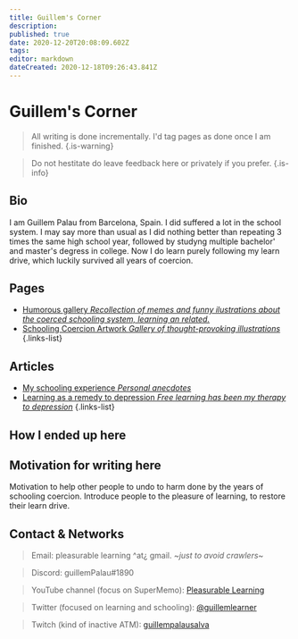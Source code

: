 ```yaml
---
title: Guillem's Corner
description: 
published: true
date: 2020-12-20T20:08:09.602Z
tags: 
editor: markdown
dateCreated: 2020-12-18T09:26:43.841Z
---
```


# Guillem's Corner

> All writing is done incrementally. I'd tag pages as done once I am finished.
{.is-warning}


> Do not hestitate do leave feedback here or privately if you prefer.
{.is-info}
## Bio
I am Guillem Palau from Barcelona, Spain. I did suffered a lot in the school system. I may say more than usual as I did nothing better than repeating 3 times the same high school year, followed by studyng multiple bachelor' and master's degress in college. Now I do learn purely following my learn drive, which luckily survived all years of coercion.

## Pages
- [<span style="color: black;" class="mdi mdi-message-arrow-right-outline mr-1"></span> Humorous gallery *Recollection of memes and funny ilustrations about the coerced schooling system, learning an related.*](/en/blogs/guillem/schooling-system-humor)
- [<span style="color: black;" class="mdi mdi-message-arrow-right-outline mr-1"></span> Schooling Coercion Artwork *Gallery of thought-provoking illustrations*](/en/blogs/guillem/schooling-coercion-artwork)
{.links-list}

## Articles
- [<span style="color: black;" class="mdi mdi-message-arrow-right-outline mr-1"></span> My schooling experience *Personal anecdotes*](https://guillem.supermemo.wiki)
- [<span style="color: black;" class="mdi mdi-message-arrow-right-outline mr-1"></span> Learning as a remedy to depression *Free learning has been my therapy to depression*](https://guillem.supermemo.wiki)
{.links-list}

## How I ended up here



## Motivation for writing here
 Motivation to help other people to undo to harm done by the years of schooling coercion. Introduce people to the pleasure of learning, to restore their learn drive.








## Contact & Networks
> Email: pleasurable learning ^at¿ gmail. ~*just to avoid crawlers*~

> Discord: guillemPalau#1890

> YouTube channel (focus on SuperMemo): [Pleasurable Learning](https://www.youtube.com/channel/UCus-Fyf-I-Le1vS4tfZ_GlA)

> Twitter (focused on learning and schooling): [@guillemlearner](https://twitter.com/guillemlearner)

> Twitch (kind of inactive ATM): [guillempalausalva](https://www.twitch.tv/guillempalausalva)